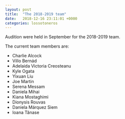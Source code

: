 ```yaml
---
layout: post
title:  "The 2018-2019 team"
date:   2018-12-16 23:11:01 +0000
categories: lossotoneros
---
```


Audition were held in September for the 2018-2019 team.

The current team members are:

* Charlie Alcock
* Villo Bernád
* Adelaida Victoria Creosteanu
* Kyle Ogata
* Yixuan Liu
* Joe Martin
* Serena Messam
* Daniela Mihai
* Kiana Mostaghimi
* Dionysis Rouvas
* Daniela Márquez Siem
* Ioana Tănase
